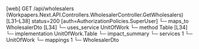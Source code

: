 [web] GET /api/wholesalers  (Workpapers.Next.API.Controllers.WholesalerController.GetWholesalers)  [L31–L38] status=200 [auth=AuthorizationPolicies.SuperUser]
  └─ maps_to WholesalerDto [L34]
  └─ uses_service UnitOfWork
    └─ method Table [L34]
      └─ implementation UnitOfWork.Table
  └─ impact_summary
    └─ services 1
      └─ UnitOfWork
    └─ mappings 1
      └─ WholesalerDto

